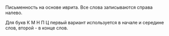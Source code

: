 Письменность на основе иврита. Все слова записываются справа налево.

Для букв К М Н П Ц первый вариант используется в начале и середине слов, второй - в конце слов.
